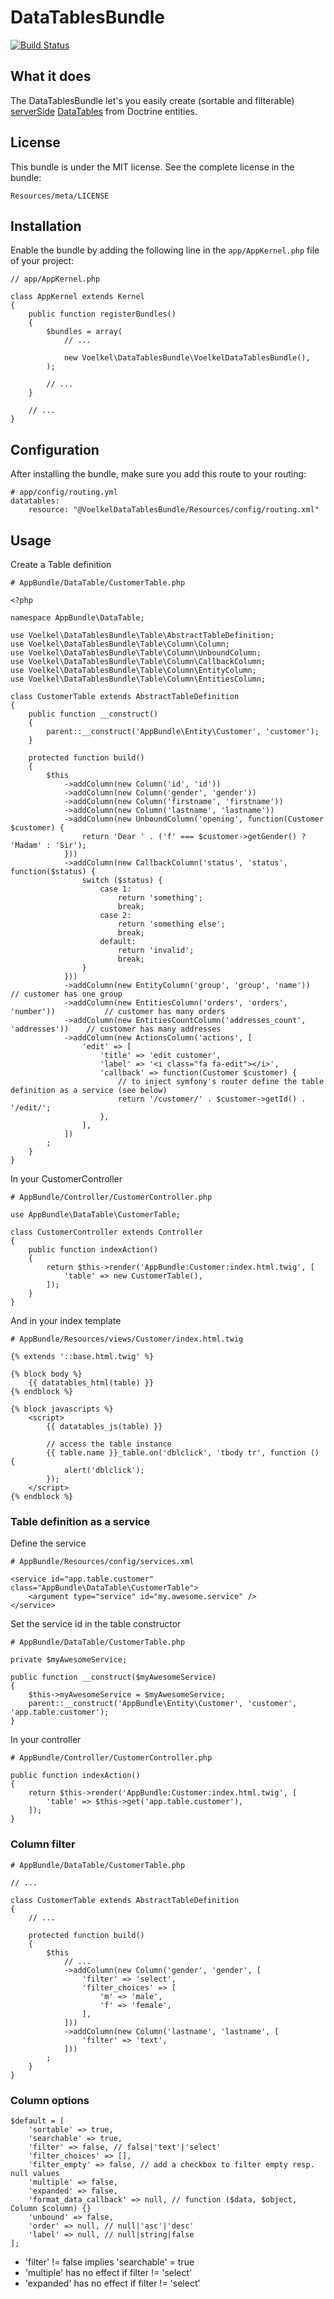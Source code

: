 DataTablesBundle
================
[![Build Status](https://travis-ci.org/uvoelkel/serverside-datatables-bundle.svg?branch=master)](https://travis-ci.org/uvoelkel/serverside-datatables-bundle)

## What it does

The DataTablesBundle let's you easily create (sortable and filterable) [serverSide](http://datatables.net/reference/option/serverSide) 
[DataTables](http://datatables.net/) from Doctrine entities.

## License

This bundle is under the MIT license. See the complete license in the bundle:

    Resources/meta/LICENSE

## Installation

Enable the bundle by adding the following line in the ``app/AppKernel.php``
file of your project:

    // app/AppKernel.php

    class AppKernel extends Kernel
    {
        public function registerBundles()
        {
            $bundles = array(
                // ...

                new Voelkel\DataTablesBundle\VoelkelDataTablesBundle(),
            );

            // ...
        }

        // ...
    }

## Configuration

After installing the bundle, make sure you add this route to your routing:

    # app/config/routing.yml
    datatables:
        resource: "@VoelkelDataTablesBundle/Resources/config/routing.xml"


## Usage

Create a Table definition

    # AppBundle/DataTable/CustomerTable.php

    <?php

    namespace AppBundle\DataTable;

    use Voelkel\DataTablesBundle\Table\AbstractTableDefinition;
    use Voelkel\DataTablesBundle\Table\Column\Column;
    use Voelkel\DataTablesBundle\Table\Column\UnboundColumn;
    use Voelkel\DataTablesBundle\Table\Column\CallbackColumn;
    use Voelkel\DataTablesBundle\Table\Column\EntityColumn;
    use Voelkel\DataTablesBundle\Table\Column\EntitiesColumn;    

    class CustomerTable extends AbstractTableDefinition
    {
        public function __construct()
        {
            parent::__construct('AppBundle\Entity\Customer', 'customer');
        }

        protected function build()
        {
            $this
                ->addColumn(new Column('id', 'id'))
                ->addColumn(new Column('gender', 'gender'))
                ->addColumn(new Column('firstname', 'firstname'))
                ->addColumn(new Column('lastname', 'lastname'))
                ->addColumn(new UnboundColumn('opening', function(Customer $customer) {
                    return 'Dear ' . ('f' === $customer->getGender() ? 'Madam' : 'Sir');
                }))
                ->addColumn(new CallbackColumn('status', 'status', function($status) {
                    switch ($status) {
                        case 1:
                            return 'something';
                            break;
                        case 2:
                            return 'something else';
                            break;
                        default:
                            return 'invalid';
                            break;
                    }
                }))
                ->addColumn(new EntityColumn('group', 'group', 'name'))                 // customer has one group
                ->addColumn(new EntitiesColumn('orders', 'orders', 'number'))           // customer has many orders
                ->addColumn(new EntitiesCountColumn('addresses_count', 'addresses'))    // customer has many addresses
                ->addColumn(new ActionsColumn('actions', [
                    'edit' => [
                        'title' => 'edit customer',
                        'label' => '<i class="fa fa-edit"></i>',
                        'callback' => function(Customer $customer) {
                            // to inject symfony's router define the table definition as a service (see below)
                            return '/customer/' . $customer->getId() . '/edit/';
                        },
                    ],
                ])
            ;
        }
    }

In your CustomerController

    # AppBundle/Controller/CustomerController.php

    use AppBundle\DataTable\CustomerTable;

    class CustomerController extends Controller 
    {
        public function indexAction()
        {
            return $this->render('AppBundle:Customer:index.html.twig', [
                'table' => new CustomerTable(),
            ]);
        }
    } 

And in your index template

    # AppBundle/Resources/views/Customer/index.html.twig

    {% extends '::base.html.twig' %}

    {% block body %}
        {{ datatables_html(table) }}
    {% endblock %}

    {% block javascripts %}
        <script>
            {{ datatables_js(table) }}

            // access the table instance
            {{ table.name }}_table.on('dblclick', 'tbody tr', function () {
                alert('dblclick');
            });
        </script>
    {% endblock %}


### Table definition as a service

Define the service

    # AppBundle/Resources/config/services.xml

    <service id="app.table.customer" class="AppBundle\DataTable\CustomerTable">
        <argument type="service" id="my.awesome.service" />
    </service>

Set the service id in the table constructor

    # AppBundle/DataTable/CustomerTable.php

    private $myAwesomeService;

    public function __construct($myAwesomeService)
    {
        $this->myAwesomeService = $myAwesomeService;
        parent::__construct('AppBundle\Entity\Customer', 'customer', 'app.table.customer');
    }

In your controller

    # AppBundle/Controller/CustomerController.php

    public function indexAction()
    {
        return $this->render('AppBundle:Customer:index.html.twig', [
            'table' => $this->get('app.table.customer'),
        ]);
    }



### Column filter

    # AppBundle/DataTable/CustomerTable.php

    // ...

    class CustomerTable extends AbstractTableDefinition
    {
        // ...

        protected function build()
        {
            $this
                // ...
                ->addColumn(new Column('gender', 'gender', [
                    'filter' => 'select',
                    'filter_choices' => [
                        'm' => 'male',
                        'f' => 'female',
                    ],
                ]))
                ->addColumn(new Column('lastname', 'lastname', [
                    'filter' => 'text',
                ]))
            ;
        }
    }


### Column options

    $default = [
        'sortable' => true,
        'searchable' => true,
        'filter' => false, // false|'text'|'select'
        'filter_choices' => [],
        'filter_empty' => false, // add a checkbox to filter empty resp. null values
        'multiple' => false,
        'expanded' => false,
        'format_data_callback' => null, // function ($data, $object, Column $column) {}
        'unbound' => false,
        'order' => null, // null|'asc'|'desc'
        'label' => null, // null|string|false
    ];

- 'filter' != false implies 'searchable' = true
- 'multiple' has no effect if filter != 'select'
- 'expanded' has no effect if filter != 'select'
